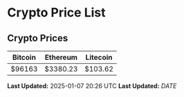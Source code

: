 # Crypto Price List

## Crypto Prices
| Bitcoin | Ethereum | Litecoin |
| ------- | -------- | -------- |
| $96163 | $3380.23 | $103.62 |
**Last Updated:** 2025-01-07 20:26 UTC
**Last Updated:** $DATE$
